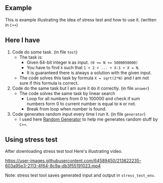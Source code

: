## Example
This is example illustrating the idea of stress test and how to use it. (written in `C++`)

## Here I have
1. Code do some task. (in file `test`)
    - The task is:
        - Given 64-bit integer `N` as input. `(0 <= N <= 5000050000)`
        - You have to find `X` such that `1 + 2 + ... + X-1 + X = N`.
        - It is guaranteed there is always a solution with the given input.
    - The code solves this task by formula `X = sqrt(2*N)` and I am not sure if this formula is correct.
2. Code do the same task but I am sure it do it correctly. (in file `answer`)
    - The code solves the same task by linear search
        - Loop for all numbers from 0 to 100000 and check if sum numbers form 0 to current number is equal to `N` or not.
        - Break from loop when number is found.
3. Code generates random input every time I run it. (in file `generator`)
    - I used here [Random Generator](https://github.com/Omar622/Random-generator) to help me generates random stuff by `C++`.

## Using stress test

After downloading stress test tool Here's illustrating video.

https://user-images.githubusercontent.com/64589450/213822235-603a95e3-2113-4f64-8c9a-db3f55191023.mp4

Note: stress test tool saves generated input and output in `stress_test_env`.
